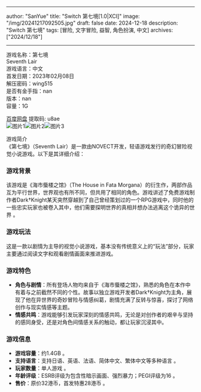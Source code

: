 
---
author: "SanYue"
title: "Switch 第七境[1.0|XCI]"
image: "/img/20241217092505.jpg"
draft: false
date: 2024-12-18
description: "Switch 第七境"
tags: [冒险, 文字冒险, 益智, 角色扮演, 中文]
archives: ["2024/12/18"]

---

游戏名称：第七境   
Seventh Lair    
游戏语言：中文  
首发日期：2023年02月08日  
解压密码：wing515  
是否有金手指：nan  
版本：nan   
容量：1G

[百度网盘](https://pan.baidu.com/s/1hmJLN_ADCuyzX93LBLUukg) 提取码: u8ae  
![图片1](/img/2765bc.jpg)![图片2](/img/b8f5a8.jpg)![图片3](/img/d57882.jpg)  

游戏简介  
《第七境》（Seventh Lair）是一款由NOVECT开发，轻语游戏发行的奇幻冒险视觉小说游戏。以下是其详细介绍：

### 游戏背景
该游戏是《海市蜃楼之馆》（The House in Fata Morgana）的衍生作，两部作品互为平行世界，世界观也有所不同，但共用了相同的角色。游戏讲述了免费游戏制作者Dark†Knight某天突然穿越到了自己曾经策划过的一个RPG游戏中，同时他的一些忠实玩家也被卷入其中，他们需要探明世界的真相并想办法逃离这个诡异的世界 。

### 游戏玩法
这是一款以剧情为主导的视觉小说游戏，基本没有传统意义上的“玩法”部分，玩家主要通过阅读文字和观看剧情画面来推进游戏。

### 游戏特色
- **角色与剧情**：所有登场人物均来自于《海市蜃楼之馆》，熟悉的角色在本作中有着与之前截然不同的个性。故事以独立游戏开发者Dark†Knight为主角，展现了他在异世界的奇妙冒险与情感纠葛，剧情充满了反转与惊喜，探讨了网络创作与现实情感等主题。
- **情感共鸣**：游戏能够引发玩家深刻的情感共鸣，无论是对创作者的艰辛与坚持的感同身受，还是对角色间情感关系的触动，都让玩家沉浸其中。

### 游戏信息
- **游戏容量**：约1.4GB 。
- **支持语言**：支持日语、英语、法语、简体中文、繁体中文等多种语言 。
- **玩家数量**：单人游戏 。
- **年龄评级**：ESRB评级为包含性暗示画面、强烈暴力；PEGI评级为16 。
- **售价**：原价32港币，首发特惠28港币 。

